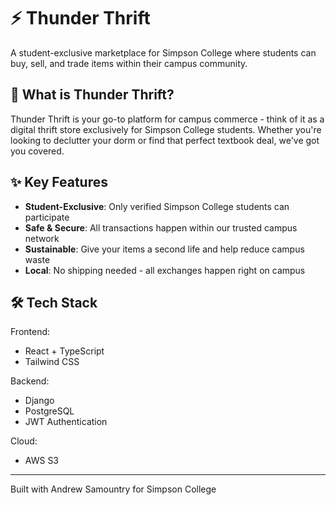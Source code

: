 # ⚡ Thunder Thrift

A student-exclusive marketplace for Simpson College where students can buy, sell, and trade items within their campus community.

## 🌟 What is Thunder Thrift?

Thunder Thrift is your go-to platform for campus commerce - think of it as a digital thrift store exclusively for Simpson College students. Whether you're looking to declutter your dorm or find that perfect textbook deal, we've got you covered.

## ✨ Key Features

- **Student-Exclusive**: Only verified Simpson College students can participate
- **Safe & Secure**: All transactions happen within our trusted campus network
- **Sustainable**: Give your items a second life and help reduce campus waste
- **Local**: No shipping needed - all exchanges happen right on campus

## 🛠️ Tech Stack

Frontend:
- React + TypeScript
- Tailwind CSS

Backend:
- Django
- PostgreSQL
- JWT Authentication

Cloud:
- AWS S3


---
Built with Andrew Samountry for Simpson College
